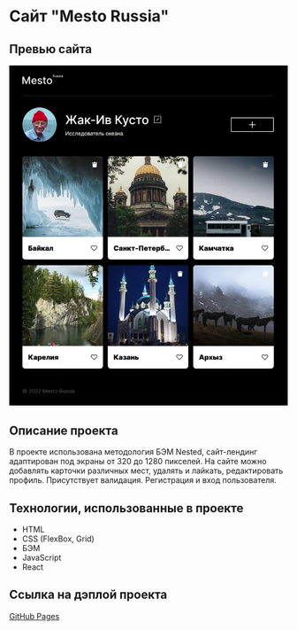 # Сайт "Mesto Russia"

## Превью сайта

![Превью сайта](./preview.jpg)

## Описание проекта

В проекте использована методология БЭМ Nested, сайт-лендинг адаптирован под экраны от 320 до 1280 пикселей. На сайте можно добавлять карточки различных мест, удалять и лайкать, редактировать профиль. Присутствует валидация. Регистрация и вход пользователя.

## Технологии, использованные в проекте

* HTML
* CSS (FlexBox, Grid)
* БЭМ
* JavaScript
* React

## Ссылка на дэплой проекта

[GitHub Pages](https://mvttsun.github.io/react-mesto-auth/)

